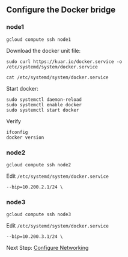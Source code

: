 ## Configure the Docker bridge


### node1

```
gcloud compute ssh node1
```

Download the docker unit file:

```
sudo curl https://kuar.io/docker.service -o /etc/systemd/system/docker.service
```

```
cat /etc/systemd/system/docker.service
```

Start docker:

```
sudo systemctl daemon-reload
sudo systemctl enable docker
sudo systemctl start docker
```

Verify

```
ifconfig
docker version
```

### node2

```
gcloud compute ssh node2
```

Edit `/etc/systemd/system/docker.service`

```
--bip=10.200.2.1/24 \
```

### node3

```
gcloud compute ssh node3
```

Edit `/etc/systemd/system/docker.service`

```
--bip=10.200.3.1/24 \
```

Next Step: [Configure Networking](networking.md)
